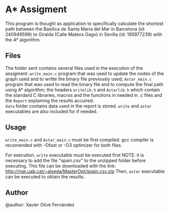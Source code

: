 # A* Assigment

This program is thought as application to specifically calculate the shortest path between the Basilica de Santa Maria del Mar in Barcelona (id: 240949599) to Giralda (Calle Mateos Gago) in Sevilla (id: 195977239) with the A* algorithm.

## Files

The folder sent contains several files used in the execution of the assigment: `write_main.c` program that was used to update the nodes of the graph used and to writte the binary file previously used; `Astar_main.c` program that was used to read the binary file and to compute the final path using A* algorithm; the headers `writelib.h` and `Astarlib.h`  which contain the standard C libraries, macros and the functions in needed in .c files and the `Report` explaining the results accuired.  
`data` folder contains data used in the report is stored.
`write` and `astar` executables are also included for if needed.

## Usage

`write_main.c` and `Astar_main.c`  must be first compiled. gcc compiler is recomended with -Ofast or -O3 optimizer for both files.

For execution, `write` executable must be executed first
NOTE: it is necessary to add the file "spain.csv" to the unzipped folder before executing. This file can be downloaded with the link: http://mat.uab.cat/~alseda/MasterOpt/spain.csv.zip
Then, `astar`  executable can be executed to obtain the results.

## Author
@author: Xavier Olivé Fernández

